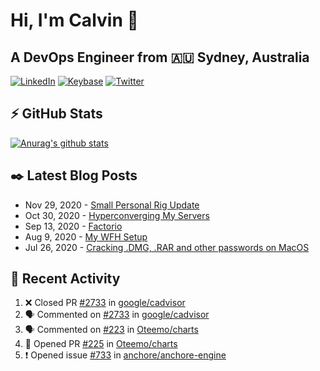 # Hi, I'm Calvin 🍭
## A DevOps Engineer from 🇦🇺 Sydney, Australia</h3>

[![LinkedIn](https://img.shields.io/badge/-c–bui-0077B5?style=flat-square&labelColor=0077B5&logo=LinkedIn&logoColor=white)](https://www.linkedin.com/in/c-bui/)
[![Keybase](https://img.shields.io/badge/-calvinbui-ff6f21?style=flat-square&labelColor=ff6f21&logo=Keybase&logoColor=white)](https://keybase.io/calvinbui)
[![Twitter](https://img.shields.io/badge/-ASAPCalvin-1DA1F2?style=flat-square&labelColor=1DA1F2&logo=Twitter&logoColor=white)](https://twitter.com/ASAPCalvin)

<!-- https://github.com/rishavanand/github-profilinator -->
## ⚡ GitHub Stats
[![Anurag's github stats](https://github-readme-stats.vercel.app/api?username=calvinbui&count_private=true&hide_title=true)](https://github.com/anuraghazra/github-readme-stats)

<!-- https://github.com/gautamkrishnar/blog-post-workflow -->
## ✒️ Latest Blog Posts

<!-- BLOG-POST-LIST:START -->
- Nov 29, 2020 - [Small Personal Rig Update](https://calvin.me/small-personal-rig-update)
- Oct 30, 2020 - [Hyperconverging My Servers](https://calvin.me/hyperconverging-my-servers)
- Sep 13, 2020 - [Factorio](https://calvin.me/factorio)
- Aug 9, 2020 - [My WFH Setup](https://calvin.me/my-wfh-setup)
- Jul 26, 2020 - [Cracking .DMG, .RAR and other passwords on MacOS](https://calvin.me/cracking-passwords-on-macos)

<!-- BLOG-POST-LIST:END -->

## 🏃‍ Recent Activity

<!--START_SECTION:activity-->
1. ❌ Closed PR [#2733](https://github.com/google/cadvisor/pull/2733) in [google/cadvisor](https://github.com/google/cadvisor)
2. 🗣 Commented on [#2733](https://github.com/google/cadvisor/issues/2733) in [google/cadvisor](https://github.com/google/cadvisor)
3. 🗣 Commented on [#223](https://github.com/Oteemo/charts/issues/223) in [Oteemo/charts](https://github.com/Oteemo/charts)
4. 💪 Opened PR [#225](https://github.com/Oteemo/charts/pull/225) in [Oteemo/charts](https://github.com/Oteemo/charts)
5. ❗️ Opened issue [#733](https://github.com/anchore/anchore-engine/issues/733) in [anchore/anchore-engine](https://github.com/anchore/anchore-engine)
<!--END_SECTION:activity-->

